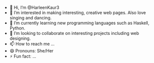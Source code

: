 - 👋 Hi, I’m @HarleenKaur3
- 👀 I’m interested in making interesting, creative web pages. Also love singing and dancing.
- 🌱 I’m currently learning new programming languages such as Haskell, Python.
- 💞️ I’m looking to collaborate on interesting projects including web designing.
- 📫 How to reach me ...
- 😄 Pronouns: She/Her
- ⚡ Fun fact: ...

<!---
HarleenKaur3/HarleenKaur3 is a ✨ special ✨ repository because its `README.md` (this file) appears on your GitHub profile.
You can click the Preview link to take a look at your changes.
--->

